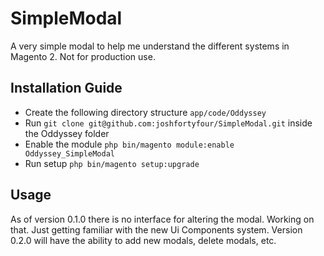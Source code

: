 # SimpleModal
A very simple modal to help me understand the different systems in Magento 2. Not for production use.

## Installation Guide
* Create the following directory structure `app/code/Oddyssey`
* Run `git clone git@github.com:joshfortyfour/SimpleModal.git` inside the Oddyssey folder
* Enable the module `php bin/magento module:enable Oddyssey_SimpleModal`
* Run setup `php bin/magento setup:upgrade`

## Usage

As of version 0.1.0 there is no interface for altering the modal. Working on that. Just getting familiar with the new Ui Components system. Version 0.2.0 will have the ability to add new modals, delete modals, etc.
